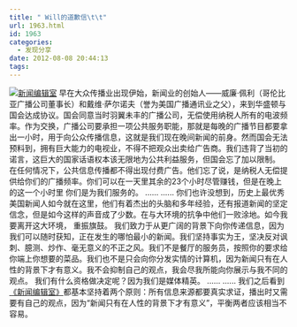 ```yaml
---
title: " Will的道歉信\t\t"
url: 1963.html
id: 1963
categories:
  - 发现分享
date: 2012-08-08 20:44:13
tags:
---
```


[![](../../../images/2012/08/p1627789041.jpg "新闻编辑室")](../../../images/2012/08/p1627789041.jpg) 早在大众传播业出现伊始，新闻业的创始人——威廉·佩利（哥伦比亚广播公司董事长）和戴维·萨尔诺夫（誉为美国广播通讯业之父），来到华盛顿与国会达成协议。国会同意当时羽翼未丰的广播公司，无偿使用纳税人所有的电波频率。作为交换，广播公司要承担一项公共服务职能，那就是每晚的广播节目都要拿出一小时，用于向公众传播信息，这就是我们现在晚间新闻的前身。然而国会无法预料到，拥有巨大能力的电视业，不得不把观众出卖给广告商。我们违背了当初的诺言，这巨大的国家话语权本该无限地为公共利益服务，但国会忘了加以限制。 在任何情况下，公共信息传播都不得出现付费广告。他们忘了说，是纳税人无偿提供给你们的广播频率。你们可以在一天里其余的23个小时尽管赚钱，但是在晚上的这一个小时里 你们是为我们服务的。 ...... ...... 你们也许没想到，历史上最优秀美国新闻人如今就在这里，他们有着杰出的头脑和多年经验，还有报道新闻的坚定信念，但是如今这样的声音成了少数。在与大环境的抗争中他们一败涂地。如今我要离开这大环境， 重振旗鼓。 我们致力于从更广阔的背景下向你传递信息，因为我们可以随时获知，正在发生的哪怕最小的新闻。我们坚持事实为王，坚决反对讽刺、臆测、炒作、毫无意义的不正之风。我们不是餐厅的服务员，按照你的要求给你端上你想要的菜品。我们也不是只会向你分发实情的计算机，因为新闻只有在人性的背景下才有意义。我不会抑制自己的观点，我会尽我所能向你展示与我不同的观点。 我们有什么资格做决定呢？因为我们是媒体精英。 ...... ...... 我们之后看到[《新闻编辑室》](http://movie.douban.com/subject/6142597/)都基本坚持着两个原则：所有信息来源都要真实求证，播出时又需要有自己的观点，因为“新闻只有在人性的背景下才有意义”，平衡两者应该相当不容易。